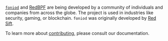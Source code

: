 [`foniod`](https://github.com/foniod/foniod) and [RedBPF](https://github.com/foniod/redbpf) are being developed by a community of individuals and companies from across the globe. The project is used in industries like security, gaming, or blockchain. `foniod` was originally developed by [Red Sift](https://redsift.com).

To learn more about [contributing](https://github.com/foniod/project/blob/main/CONTRIBUTING.md), please consult our documentation.


